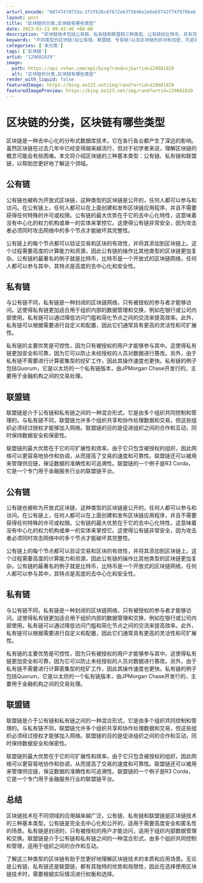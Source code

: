 ```yaml
---
arturl_encode: "68747470733a:2f2f626c6f672e6373646e2e6e65742f7479786a6f6c696e2f:61727469636c652f64657461696c732f313239363831383239"
layout: post
title: "区块链的分类,区块链有哪些类型"
date: 2023-03-21 09:43:46 +08:00
description: "区块链技术包括公有链、私有链和联盟链三种类型。公有链如比特币，具有完全去中心化和开放访问的特点；私有"
keywords: "不同类型的区块链(如公有链、联盟链、专有链)以及区块链的非对称加密、可追溯性、"
categories: ['未分类']
tags: ['区块链']
artid: "129681829"
image:
  path: https://api.vvhan.com/api/bing?rand=sj&artid=129681829
  alt: "区块链的分类,区块链有哪些类型"
render_with_liquid: false
featuredImage: https://bing.ee123.net/img/rand?artid=129681829
featuredImagePreview: https://bing.ee123.net/img/rand?artid=129681829
---
```


# 区块链的分类，区块链有哪些类型

区块链是一种去中心化的分布式数据库技术，它在各行各业都产生了深远的影响。虽然区块链在过去几年中已经变得越来越流行，但对于初学者来说，理解区块链的概念可能会有些困难。本文将介绍区块链的三种基本类型：公有链、私有链和联盟链，以帮助您更好地了解这个领域。

## 公有链

公有链也被称为开放式区块链，这种类型的区块链是公开的，任何人都可以参与和访问。在公有链上，任何人都可以在上面创建和发布区块链应用程序，并且不需要获得任何特殊的许可或权限。公有链的最大优势在于它的去中心化特性，这意味着没有中心化的权力机构或单一的实体来掌控它。这使得公有链非常安全，因为攻击者必须同时攻击网络中的多个节点才能破坏其完整性。

公有链上的每个节点都可以验证交易和区块的有效性，并将其添加到区块链上。这个过程需要高度的计算能力和资源，因此公有链的操作比其他类型的区块链更加复杂。公有链的最著名的例子就是比特币，比特币是一个开放式的区块链网络，任何人都可以参与其中，其特点是高度的去中心化和安全性。

## 私有链

与公有链不同，私有链是一种封闭的区块链网络，只有被授权的参与者才能够访问。这使得私有链更加适合用于组织内部的数据管理和交换，例如在银行或公司内部使用。私有链可以通过降低访问门槛和简化节点之间的交流来提高效率。此外，私有链可以根据需要进行自定义和配置，因此它们通常具有更高的灵活性和可扩展性。

私有链的主要优势是可控性，因为只有被授权的用户才能够参与其中。这使得私有链更加安全和可靠，因为它可以防止未经授权的人员对数据进行篡改。另外，由于私有链不需要进行计算密集型的挖矿工作，因此其操作速度也更快。私有链的例子包括Quorum，它是以太坊的一个私有链版本，由JPMorgan Chase开发行的，主要用于金融机构之间的交易处理。

## 联盟链

联盟链是介于公有链和私有链之间的一种混合形式，它是由多个组织共同控制和管理的。与私有链不同，联盟链允许多个组织共享和协作处理数据和交易，但这些组织必须经过授权才能够加入网络。联盟链的目的是促进组织之间的合作和互动，同时保持数据安全和保密性。

联盟链的最大优势在于它的可扩展性和效率。由于它只包含被授权的组织，因此网络可以更容易地协作和协调，从而提高了交易的速度和可靠性。联盟链还可以被用来管理供应链，保证数据的准确性和可追溯性。联盟链的一个例子是R3 Corda，它是一个专门用于金融服务行业的联盟链平台。

## 公有链

公有链也被称为开放式区块链，这种类型的区块链是公开的，任何人都可以参与和访问。在公有链上，任何人都可以在上面创建和发布区块链应用程序，并且不需要获得任何特殊的许可或权限。公有链的最大优势在于它的去中心化特性，这意味着没有中心化的权力机构或单一的实体来掌控它。这使得公有链非常安全，因为攻击者必须同时攻击网络中的多个节点才能破坏其完整性。

公有链上的每个节点都可以验证交易和区块的有效性，并将其添加到区块链上。这个过程需要高度的计算能力和资源，因此公有链的操作比其他类型的区块链更加复杂。公有链的最著名的例子就是比特币，比特币是一个开放式的区块链网络，任何人都可以参与其中，其特点是高度的去中心化和安全性。

## 私有链

与公有链不同，私有链是一种封闭的区块链网络，只有被授权的参与者才能够访问。这使得私有链更加适合用于组织内部的数据管理和交换，例如在银行或公司内部使用。私有链可以通过降低访问门槛和简化节点之间的交流来提高效率。此外，私有链可以根据需要进行自定义和配置，因此它们通常具有更高的灵活性和可扩展性。

私有链的主要优势是可控性，因为只有被授权的用户才能够参与其中。这使得私有链更加安全和可靠，因为它可以防止未经授权的人员对数据进行篡改。另外，由于私有链不需要进行计算密集型的挖矿工作，因此其操作速度也更快。私有链的例子包括Quorum，它是以太坊的一个私有链版本，由JPMorgan Chase开发行的，主要用于金融机构之间的交易处理。

## 联盟链

联盟链是介于公有链和私有链之间的一种混合形式，它是由多个组织共同控制和管理的。与私有链不同，联盟链允许多个组织共享和协作处理数据和交易，但这些组织必须经过授权才能够加入网络。联盟链的目的是促进组织之间的合作和互动，同时保持数据安全和保密性。

联盟链的最大优势在于它的可扩展性和效率。由于它只包含被授权的组织，因此网络可以更容易地协作和协调，从而提高了交易的速度和可靠性。联盟链还可以被用来管理供应链，保证数据的准确性和可追溯性。联盟链的一个例子是R3 Corda，它是一个专门用于金融服务行业的联盟链平台。

## 总结

区块链技术在不同领域的应用越来越广泛，公有链、私有链和联盟链是区块链技术的三种基本类型。公有链是完全去中心化和公开的，适用于需要高度安全和匿名性的场景。私有链是封闭的，只有被授权的用户才能访问，适用于组织内部数据管理和交换。联盟链是介于公有链和私有链之间的一种混合形式，由多个组织共同控制和管理，适用于组织之间的合作和互动。

了解这三种类型的区块链有助于您更好地理解区块链技术的本质和应用场景。无论是公有链、私有链还是联盟链，都有其独特的优势和局限性，因此在选择使用区块链技术时，需要根据实际情况进行权衡和选择。
